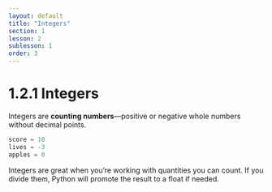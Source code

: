 ```yaml
---
layout: default
title: "Integers"
section: 1
lesson: 2
sublesson: 1
order: 3
---
```


# 1.2.1 Integers

Integers are **counting numbers**—positive or negative whole numbers without decimal points.

```python
score = 10
lives = -3
apples = 0
```

Integers are great when you’re working with quantities you can count. If you divide them, Python will promote the result to a float if needed.
